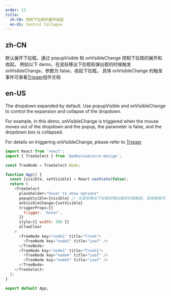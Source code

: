 ```yaml
---
order: 13
title:
  zh-CN: 控制下拉框的展开收起
  en-US: Control Collapse
---
```


## zh-CN

默认展开下拉框。通过 popupVisible 和 onVisibleChange 控制下拉框的展开和收起。
例如以下 demo，在鼠标移出下拉框和弹出框的时候触发 onVisibleChange，参数为 false，收起下拉框。 具体 onVisibleChange 的触发事件可查看[Trigger](/react/components/trigger)组件文档

## en-US

The dropdown expanded by default. Use popupVisible and onVisibleChange to control the expansion and collapse of the dropdown.

For example, in this demo, onVisibleChange is triggered when the mouse moves out of the dropdown and the popup, the parameter is false, and the dropdown box is collapsed.

For details on triggering onVisibleChange, please refer to [Trigger](/react/components/trigger)

```js
import React from 'react';
import { TreeSelect } from '@adminium/arco-design';

const TreeNode = TreeSelect.Node;

function App() {
  const [visible, setVisible] = React.useState(false);
  return (
    <TreeSelect
      placeholder="hover to show options"
      popupVisible={visible} // 在鼠标移出下拉框和弹出框的时候触发，具体触发时机可查看Trigger组件文档
      onVisibleChange={setVisible}
      triggerProps={{
        trigger: 'hover',
      }}
      style={{ width: 300 }}
      allowClear
    >
      <TreeNode key="node1" title="Trunk">
        <TreeNode key="node2" title="Leaf" />
      </TreeNode>
      <TreeNode key="node3" title="Trunk2">
        <TreeNode key="node4" title="Leaf" />
        <TreeNode key="node5" title="Leaf" />
      </TreeNode>
    </TreeSelect>
  );
}

export default App;
```
